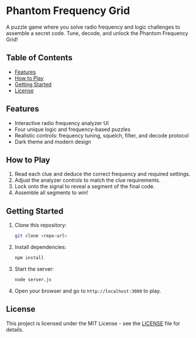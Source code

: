 # Phantom Frequency Grid

A puzzle game where you solve radio frequency and logic challenges to assemble a secret code. Tune, decode, and unlock the Phantom Frequency Grid!

## Table of Contents
- [Features](#features)
- [How to Play](#how-to-play)
- [Getting Started](#getting-started)
- [License](#license)

## Features
- Interactive radio frequency analyzer UI
- Four unique logic and frequency-based puzzles
- Realistic controls: frequency tuning, squelch, filter, and decode protocol
- Dark theme and modern design

## How to Play
1. Read each clue and deduce the correct frequency and required settings.
2. Adjust the analyzer controls to match the clue requirements.
3. Lock onto the signal to reveal a segment of the final code.
4. Assemble all segments to win!

## Getting Started
1. Clone this repository:
   ```bash
   git clone <repo-url>
   ```
2. Install dependencies:
   ```bash
   npm install
   ```
3. Start the server:
   ```bash
   node server.js
   ```
4. Open your browser and go to `http://localhost:3000` to play.

## License
This project is licensed under the MIT License - see the [LICENSE](LICENSE) file for details.
